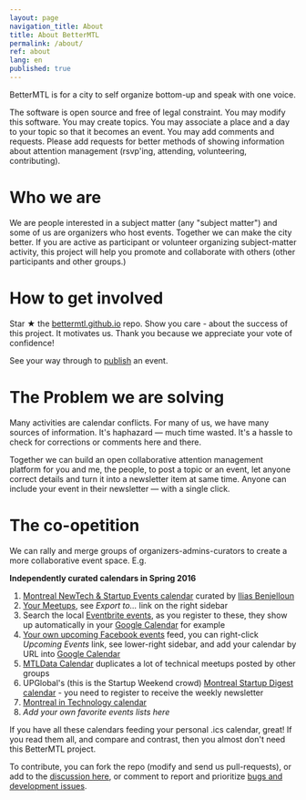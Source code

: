 ```yaml
---
layout: page
navigation_title: About
title: About BetterMTL
permalink: /about/
ref: about
lang: en
published: true
---
```


BetterMTL is for a city to self organize bottom-up and speak with one voice.

The software is open source and free of legal constraint. You may modify this software. You may create topics. You may associate a place and a day to your topic so that it becomes an event. You may add comments and requests. Please add requests for better methods of showing information about attention management (rsvp'ing, attending, volunteering, contributing).

# Who we are

We are people interested in a subject matter (any "subject matter") and some of us are organizers who host events. Together we can make the city better. If you are active as participant or volunteer organizing subject-matter activity, this project will help you promote and collaborate with others (other participants and other groups.)

# How to get involved

Star ★ the [bettermtl.github.io](https://github.com/bettermtl/bettermtl.github.io) repo. Show you care - about the success of this project. It motivates us. Thank you because we appreciate your vote of confidence!

See your way through to [publish](/create) an event.

# The Problem we are solving

Many activities are calendar conflicts. For many of us, we have many sources of information. It's haphazard — much time wasted. It's a hassle to check for corrections or comments here and there.

Together we can build an open collaborative attention management platform for you and me, the people, to post a topic or an event, let anyone correct details and turn it into a newsletter item at same time. Anyone can include your event in their newsletter — with a single click.


# The co-opetition
We can rally and merge groups of organizers-admins-curators to create a more collaborative event space. E.g.

**Independently curated calendars in Spring 2016**

1. [Montreal NewTech & Startup Events calendar](http://notman.org/event-space/#mtltech) curated by [Ilias Benjelloun](https://www.linkedin.com/in/iliasbenjelloun)
1. [Your Meetups](http://www.meetup.com/find/events/?allMeetups=true&radius=50&userFreeform=Montr%C3%A9al%2C+QC&mcId=z278063&mcName=Montr%C3%A9al%2C+Qu%C3%A9bec%2C+CA&eventFilter=mysugg), see *Export to...* link on the right sidebar
1. Search the local [Eventbrite events](https://www.eventbrite.ca/d/canada--montreal/events/?crt=regular&sort=best&view=list), as you register to these, they show up automatically in your [Google Calendar](https://calendar.google.com/) for example
1. [Your own upcoming Facebook events](https://www.facebook.com/events/upcoming) feed, you can right-click *Upcoming Events* link, see lower-right sidebar, and add your calendar by URL into [Google Calendar](https://calendar.google.com/)
1. [MTLData Calendar](http://mtldata.com/calendar/) duplicates a lot of technical meetups posted by other groups
1. UPGlobal's (this is the Startup Weekend crowd) [Montreal Startup Digest calendar](https://www.startupdigest.com/digests/montreal) - you need to register to receive the weekly newsletter
1. [Montreal in Technology calendar](http://www.montrealintechnology.com/calendar/)
1. *Add your own favorite events lists here*

If you have all these calendars feeding your personal .ics calendar, great! If you read them all, and compare and contrast, then you almost don't need this BetterMTL project.

To contribute, you can fork the repo (modify and send us pull-requests), or add to the [discussion here](gitter.im/bettermtl/general), or comment to report and prioritize [bugs and development issues](waffle.io/bettermtl/bettermtl.github.io).
